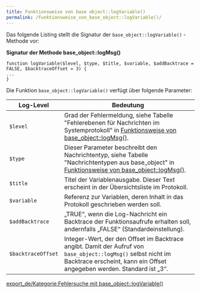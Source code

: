 ```yaml
---
title: Funktionsweise von base object::logVariable()
permalink: /Funktionsweise_von_base_object::logVariable()/
---
```


Das folgende Listing stellt die Signatur der `base_object::logVariable()` -Methode vor:

**Signatur der Methode base_object::logMsg()**

~~~~ {.php}
function logVariable($level, $type, $title, $variable, $addBacktrace = FALSE, $backtraceOffset = 3) {
...
}
~~~~

Die Funktion `base_object::logVariable()` verfügt über folgende Parameter:

|Log-Level|Bedeutung|
|---------|---------|
|`$level`|Grad der Fehlermeldung, siehe Tabelle "Fehlerebenen für Nachrichten im Systemprotokoll" in [Funktionsweise von base_object::logMsg()](/Funktionsweise_von_base_object::logMsg() ).|
|`$type`|Dieser Parameter beschreibt den Nachrichtentyp, siehe Tabelle "Nachrichtentypen aus base_object" in [Funktionsweise von base_object::logMsg()](/Funktionsweise_von_base_object::logMsg() ).|
|`$title`|Titel der Variablenausgabe. Dieser Text erscheint in der Übersichtsliste im Protokoll.|
|`$variable`|Referenz zur Variablen, deren Inhalt in das Protokoll geschrieben werden soll.|
|`$addBacktrace`|„TRUE“, wenn die Log-Nachricht ein Backtrace der Funktionsaufrufe erhalten soll, andernfalls „FALSE“ (Standardeinstellung).|
|`$backtraceOffset`|Integer-Wert, der den Offset im Backtrace angibt. Damit der Aufruf von `base_object::logMsg()` selbst nicht im Backtrace erscheint, kann ein Offset angegeben werden. Standard ist „3“.|

[export_de/Kategorie:Fehlersuche mit base_object::logVariable()](export_de/Kategorie:Fehlersuche_mit_base_object::logVariable() )